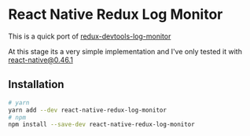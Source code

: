 React Native Redux Log Monitor
==============================

This is a quick port of [redux-devtools-log-monitor](https://github.com/gaearon/redux-devtools-log-monitor)

At this stage its a very simple implementation and I've only tested it with react-native@0.46.1

Installation
------------
```bash
# yarn
yarn add --dev react-native-redux-log-monitor
# npm
npm install --save-dev react-native-redux-log-monitor
```
